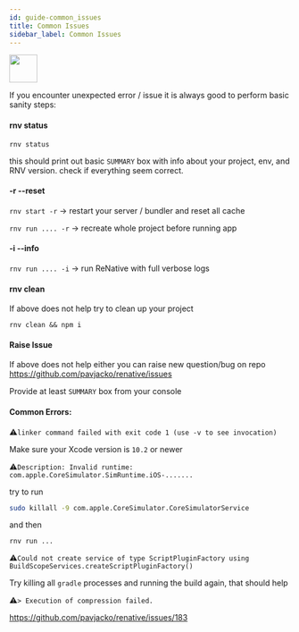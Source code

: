 ```yaml
---
id: guide-common_issues
title: Common Issues
sidebar_label: Common Issues
---
```


<img src="https://renative.org/img/ic_issues.png" width=50 height=50 />

If you encounter unexpected error / issue it is always good to perform basic sanity steps:

#### rnv status

`rnv status`

this should print out basic `SUMMARY` box with info about your project, env, and RNV version. check if everything seem correct.

#### -r --reset

`rnv start -r` -> restart your server / bundler and reset all cache

`rnv run .... -r` -> recreate whole project before running app

#### -i --info

`rnv run .... -i` -> run ReNative with full verbose logs

#### rnv clean

If above does not help try to clean up your project

`rnv clean && npm i`

#### Raise Issue

If above does not help either you can raise new question/bug on repo https://github.com/pavjacko/renative/issues

Provide at least `SUMMARY` box from your console

#### Common Errors:

⚠️`linker command failed with exit code 1 (use -v to see invocation)`

Make sure your Xcode version is `10.2` or newer

⚠️`Description: Invalid runtime: com.apple.CoreSimulator.SimRuntime.iOS-.......`

try to run

```bash
sudo killall -9 com.apple.CoreSimulator.CoreSimulatorService
```

and then

`rnv run ...`

⚠️`Could not create service of type ScriptPluginFactory using BuildScopeServices.createScriptPluginFactory()`

Try killing all `gradle` processes and running the build again, that should help

⚠️`> Execution of compression failed.`

https://github.com/pavjacko/renative/issues/183
